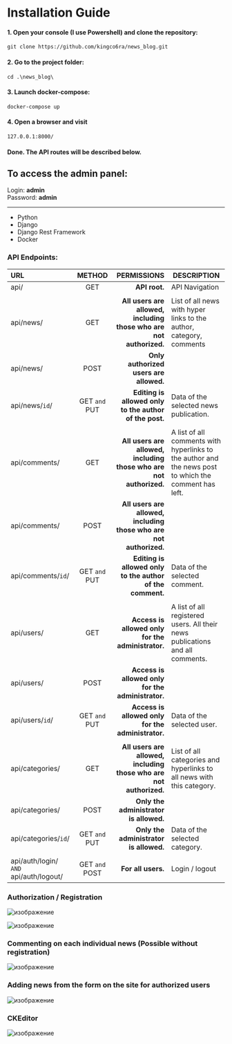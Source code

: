 # Installation Guide
#### 1. Open your console (I use Powershell) and clone the repository:
`git clone https://github.com/kingco6ra/news_blog.git`
#### 2. Go to the project folder:
`cd .\news_blog\`
#### 3. Launch docker-compose:
`docker-compose up`
#### 4. Open a browser and visit 
`127.0.0.1:8000/`
#### Done. The API routes will be described below.

## To access the admin panel:
Login: **admin** <br>
Password: **admin**


---
- Python
- Django
- Django Rest Framework
- Docker

### API Endpoints:


| URL                                |    METHOD    |                                                        PERMISSIONS |DESCRIPTION|
| :----------------------------------- | :------------: | -------------------------------------------------------------------: | ----|
| api/                               |     GET     |                                                      **API root.** |API Navigation|
|                                    |              |                                                                    |
| api/news/                          |     GET     | **All users are allowed, including those who are not authorized.** |List of all news with hyper links to the author, category, comments|
| api/news/                          |     POST     |                             **Only authorized users are allowed.** |
| api/news/`id`/                        |   GET `and` PUT     |             **Editing is allowed only to the author of the post.** |Data of the selected news publication.|
|                                    |              |                                                                    |
| api/comments/                      |     GET     | **All users are allowed, including those who are not authorized.** |A list of all comments with hyperlinks to the author and the news post to which the comment has left.|
| api/comments/                      |     POST     | **All users are allowed, including those who are not authorized.** |
| api/comments/`id`/                    |     GET `and` PUT     |          **Editing is allowed only to the author of the comment.** |Data of the selected comment.|
|                                    |              |                                                                    |
| api/users/                         |     GET     |                  **Access is allowed only for the administrator.** |A list of all registered users. All their news publications and all comments.|
| api/users/                         |     POST     |                  **Access is allowed only for the administrator.** |
| api/users/`id`/                       |     GET `and` PUT     |                  **Access is allowed only for the administrator.** |Data of the selected user.|
|                                    |              |                                                                    |
| api/categories/                    |     GET     | **All users are allowed, including those who are not authorized.** |List of all categories and hyperlinks to all news with this category.|
| api/categories/                    |     POST     |                             **Only the administrator is allowed.** |
| api/categories/`id`/                  |     GET `and` PUT     |                             **Only the administrator is allowed.** |Data of the selected category.|
|                                    |              |                                                                    |
| api/auth/login/ `AND` api/auth/logout/ | GET `and` POST |                                                 **For all users.** |Login / logout|

### Authorization / Registration

![изображение](https://user-images.githubusercontent.com/101705791/166693352-dc620923-60c3-458f-b4cd-56ebacb1e439.png)

![изображение](https://user-images.githubusercontent.com/101705791/166693418-999ba778-198d-4656-9b31-f46be61a1d12.png)

### Commenting on each individual news (Possible without registration)

![изображение](https://user-images.githubusercontent.com/101705791/166693684-05f2e1f9-7849-498c-ae93-6e6d2fd24366.png)

### Adding news from the form on the site for authorized users

![изображение](https://user-images.githubusercontent.com/101705791/166693955-abbbbbc6-9d38-429c-abaf-5414736fad73.png)

### CKEditor

![изображение](https://user-images.githubusercontent.com/101705791/166694828-28a8bbf8-24fa-415f-8c55-318b5e7e530a.png)

